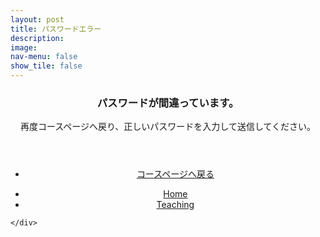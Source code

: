 ```yaml
---
layout: post
title: パスワードエラー
description: 
image: 
nav-menu: false
show_tile: false
---
```


<!-- Main -->
<div id="main" class="alt">

<!-- One -->
<section id="one">
    <div class="inner">

<!-- Content -->

<header align="center">
    <h3 id="content">パスワードが間違っています。</h3>
    <p>再度コースページへ戻り、正しいパスワードを入力して送信してください。</p>
</header>
<section>
  <div class="inner" align="center">
    <ul class="actions">
      <li><a href="{{page.baseurl}}/course_page/introductory_macroeconomics.html" class="button">コースページへ戻る</a></li>
    </ul>
  </div>
</section>

<section>
  <div class="inner" align="center">
    <ul class="actions">
      <li><a href="index.html" class="button">Home</a></li>
      <li><a href="{{page.baseurl}}/03-teaching.html" class="button special">Teaching</a></li>
    </ul>
  </div>
</section>


    </div>
</section>

</div>
